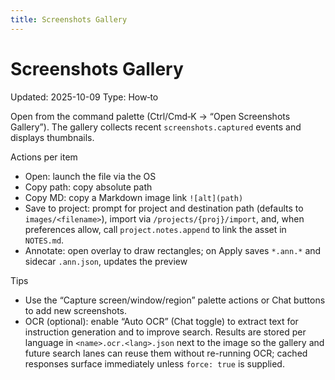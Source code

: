 ```yaml
---
title: Screenshots Gallery
---
```


# Screenshots Gallery

Updated: 2025-10-09
Type: How‑to

Open from the command palette (Ctrl/Cmd‑K → “Open Screenshots Gallery”). The gallery collects recent `screenshots.captured` events and displays thumbnails.

Actions per item
- Open: launch the file via the OS
- Copy path: copy absolute path
- Copy MD: copy a Markdown image link `![alt](path)`
- Save to project: prompt for project and destination path (defaults to `images/<filename>`), import via `/projects/{proj}/import`, and, when preferences allow, call `project.notes.append` to link the asset in `NOTES.md`.
- Annotate: open overlay to draw rectangles; on Apply saves `*.ann.*` and sidecar `.ann.json`, updates the preview

Tips
- Use the “Capture screen/window/region” palette actions or Chat buttons to add new screenshots.
- OCR (optional): enable “Auto OCR” (Chat toggle) to extract text for instruction generation and to improve search. Results are stored per language in `<name>.ocr.<lang>.json` next to the image so the gallery and future search lanes can reuse them without re-running OCR; cached responses surface immediately unless `force: true` is supplied.
